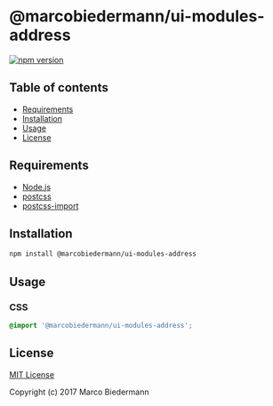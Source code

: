 # @marcobiedermann/ui-modules-address

[![npm version](https://badge.fury.io/js/%40marcobiedermann%2Fui-modules-address.svg)](https://badge.fury.io/js/%40marcobiedermann%2Fui-modules-address)

## Table of contents

* [Requirements](#requirements)
* [Installation](#installation)
* [Usage](#usage)
* [License](#license)

## Requirements

* [Node.js](https://nodejs.org)
* [postcss](https://github.com/postcss/postcss)
* [postcss-import](https://github.com/postcss/postcss-import)

## Installation

```sh
npm install @marcobiedermann/ui-modules-address
```

## Usage

### CSS

```css
@import '@marcobiedermann/ui-modules-address';
```

## License

[MIT License](../../LICENSE)

Copyright (c) 2017 Marco Biedermann
